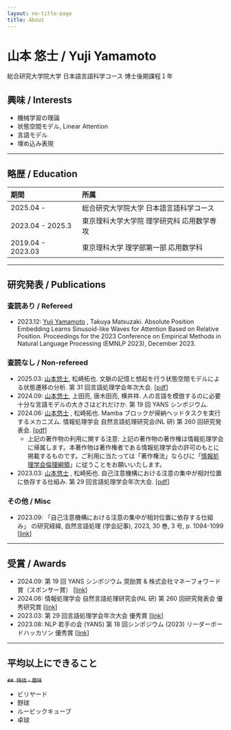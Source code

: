 ```yaml
---
layout: no-title-page
title: About
---
```


# 山本 悠士 / Yuji Yamamoto

総合研究大学院大学 日本語言語科学コース 博士後期課程１年

## 興味 / Interests

- 機械学習の理論
- 状態空間モデル, Linear Attention
- 言語モデル
- 埋め込み表現

---

## 略歴 / Education

| 期間              | 所属                                       |
| :---------------- | :----------------------------------------- |
| 2025.04 -         | 総合研究大学院大学 日本語言語科学コース  |
| 2023.04 - 2025.3        | 東京理科大学大学院 理学研究科 応用数学専攻 |
| 2019.04 - 2023.03 | 東京理科大学 理学部第一部 応用数学科       |

---

## 研究発表 / Publications

### 査読あり / Refereed

- 2023.12: <u>Yuji Yamamoto</u> , Takuya Matsuzaki. Absolute Position Embedding Learns Sinusoid-like Waves for Attention Based on Relative Position. Proceedings for the 2023 Conference on Empirical Methods in Natural Language Processing (EMNLP 2023), December 2023.

### 査読なし / Non-refereed

- 2025.03: <u>山本悠士</u>, 松崎拓也. 文脈の記憶と想起を行う状態空間モデルによる状態遷移の分析. 第 31 回言語処理学会年次大会. [[pdf](https://www.anlp.jp/proceedings/annual_meeting/2025/pdf_dir/P2-17.pdf)]
- 2024.09: <u>山本悠士</u>, 上田亮, 唐木田亮, 横井祥. 人の言語を模倣するのに必要十分な言語モデルの大きさはどれだけか. 第 19 回 YANS シンポジウム.
- 2024.06: <u>山本悠士</u> , 松崎拓也. Mamba ブロックが帰納ヘッドタスクを実行するメカニズム. 情報処理学会 自然言語処理研究会(NL 研) 第 260 回研究発表会. [[pdf](/assets/misc/0605-022982-file1.pdf)]
  - 上記の著作物の利用に関する注意: 上記の著作物の著作権は情報処理学会に帰属します。本著作物は著作権者である情報処理学会の許可のもとに掲載するものです。ご利用に当たっては「著作権法」ならびに「[情報処理学会倫理綱領](https://www.ipsj.or.jp/tosho/rinri.html)」に従うことをお願いいたします。
- 2023.03: <u>山本悠士</u> , 松崎拓也. 自己注意機構における注意の集中が相対位置に依存する仕組み. 第 29 回言語処理学会年次大会. [[pdf](https://www.anlp.jp/proceedings/annual_meeting/2023/pdf_dir/C3-3.pdf)]

### その他 / Misc

- 2023.09: 「自己注意機構における注意の集中が相対位置に依存する仕組み」 の研究経緯, 自然言語処理 (学会記事), 2023, 30 巻, 3 号, p. 1094-1099 [[link](https://www.jstage.jst.go.jp/article/jnlp/30/3/30_1094/_article/-char/ja)]

---

## 受賞 / Awards

- 2024.09: 第 19 回 YANS シンポジウム 奨励賞 & 株式会社マネーフォワード賞（スポンサー賞） [[link](https://yans.anlp.jp/entry/award#%E7%AC%AC19%E5%9B%9E%E3%82%B7%E3%83%B3%E3%83%9D%E3%82%B8%E3%82%A6%E3%83%A0-2024%E5%B9%B4)]
- 2024.06: 情報処理学会 自然言語処理研究会(NL 研) 第 260 回研究発表会 優秀研究賞 [[link](https://sites.google.com/sig-nl.ipsj.or.jp/sig-nl/%E6%8E%88%E8%B3%9E/outstanding?authuser=0#h.lzgopvbwdkal)]
- 2023.03: 第 29 回言語処理学会年次大会 優秀賞 [[link](https://www.anlp.jp/nlp2023/award.html)]
- 2023.08: NLP 若手の会 (YANS) 第 18 回シンポジウム (2023) リーダーボードハッカソン 優秀賞 [[link](https://yans.anlp.jp/entry/award#%E3%83%AA%E3%83%BC%E3%83%80%E3%83%BC%E3%83%9C%E3%83%BC%E3%83%89%E3%83%8F%E3%83%83%E3%82%AB%E3%82%BD%E3%83%B3%E5%84%AA%E7%A7%80%E8%B3%9E)]

---

## 平均以上にできること

~~`## 特技・趣味`~~

- ビリヤード
- 野球
- ルービックキューブ
- 卓球
